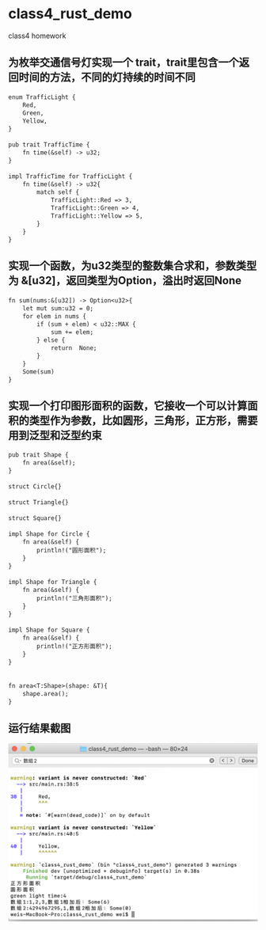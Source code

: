 # class4_rust_demo
class4 homework


## 为枚举交通信号灯实现一个 trait，trait里包含一个返回时间的方法，不同的灯持续的时间不同

```
enum TrafficLight {
    Red,
    Green,
    Yellow,
}

pub trait TrafficTime {
    fn time(&self) -> u32;
}

impl TrafficTime for TrafficLight {
    fn time(&self) -> u32{
        match self {
            TrafficLight::Red => 3,
            TrafficLight::Green => 4,
            TrafficLight::Yellow => 5,
        }
    }
}

```

## 实现一个函数，为u32类型的整数集合求和，参数类型为 &[u32]，返回类型为Option，溢出时返回None
```
fn sum(nums:&[u32]) -> Option<u32>{
    let mut sum:u32 = 0;
    for elem in nums {
        if (sum + elem) < u32::MAX {
            sum += elem;
        } else {
            return  None;
        }
    }
    Some(sum)
}
```

## 实现一个打印图形面积的函数，它接收一个可以计算面积的类型作为参数，比如圆形，三角形，正方形，需要用到泛型和泛型约束
```
pub trait Shape {
    fn area(&self);
}

struct Circle{}

struct Triangle{}

struct Square{}

impl Shape for Circle {
    fn area(&self) {
        println!("圆形面积");
    }
}

impl Shape for Triangle {
    fn area(&self) {
        println!("三角形面积");
    }
}

impl Shape for Square {
    fn area(&self) {
        println!("正方形面积");
    }
}


fn area<T:Shape>(shape: &T){
    shape.area();
}
```

## 运行结果截图
![ScreenShot.png运行结果截图](ScreenShot.png)